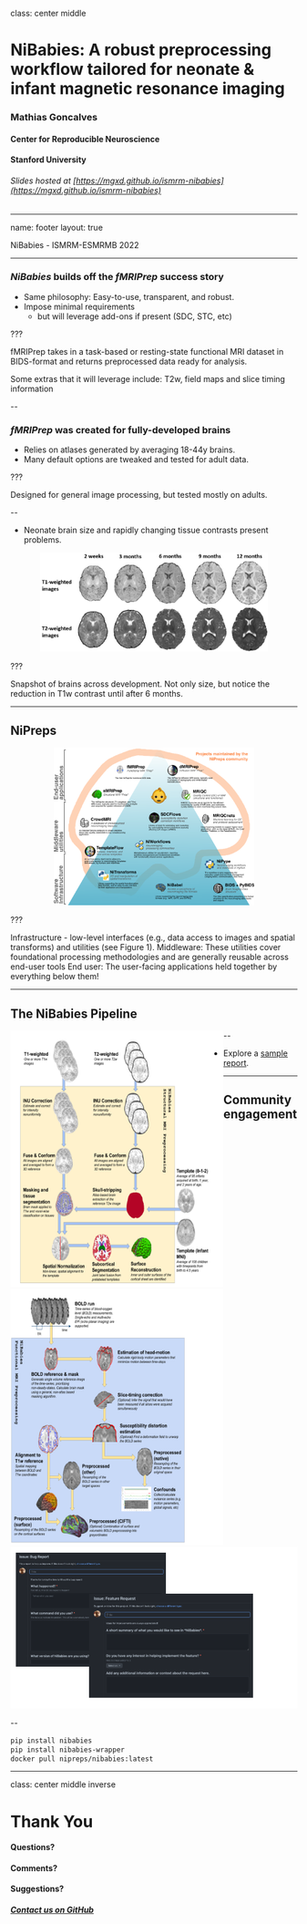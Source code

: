 class: center middle

# NiBabies: A robust preprocessing workflow tailored for neonate & infant magnetic resonance imaging

### Mathias Goncalves
#### Center for Reproducible Neuroscience
#### Stanford University

###### Slides hosted at [https://mgxd.github.io/ismrm-nibabies](https://mgxd.github.io/ismrm-nibabies)

---
name: footer
layout: true

<div class="slide-slug">NiBabies - ISMRM-ESMRMB 2022 </div>

---

### *NiBabies* builds off the *fMRIPrep* success story
* Same philosophy: Easy-to-use, transparent, and robust.
* Impose minimal requirements
  * but will leverage add-ons if present (SDC, STC, etc)


???

fMRIPrep takes in a task-based or resting-state functional MRI dataset in BIDS-format and returns preprocessed data ready for analysis.

Some extras that it will leverage include: T2w, field maps and slice timing information

--

### *fMRIPrep* was created for fully-developed brains
* Relies on atlases generated by averaging 18-44y brains.
* Many default options are tweaked and tested for adult data.

???

Designed for general image processing, but tested mostly on adults.

--
* Neonate brain size and rapidly changing tissue contrasts present problems.


<div align="center">
<img src="assets/miccai.png" alt="infant_differences" width="400"/>
</div>

???

Snapshot of brains across development.
Not only size, but notice the reduction in T1w contrast until after 6 months.

---

## NiPreps

<div align="center" style="margin-top: 1em">
<img alt="The NiPreps framework" src="assets/nipreps-baby.png" width="70%" />
</div>

???

Infrastructure - low-level interfaces (e.g., data access to images and spatial transforms) and utilities (see Figure 1).
Middleware: These utilities cover foundational processing methodologies and are generally reusable across end-user tools
End user: The user-facing applications held together by everything below them!

---

## The NiBabies Pipeline

<div style="float:left">
  <img src="assets/nibabies_anat.png" alt="anatomical" width="374px" height="450px">
</div>
<div style="float:left">
  <img src="assets/nibabies_func.png" alt="functional" width="374px" height="450px">
</div>

--

* Explore a [sample report](sample-report/sub-01.html).

---

## Community engagement

![reports](assets/reports.png)

--

```
pip install nibabies
pip install nibabies-wrapper
docker pull nipreps/nibabies:latest
```

---

class: center middle inverse

# Thank You

#### Questions?
#### Comments?
#### Suggestions?
##### [Contact us on GitHub](https://github.com/nipreps/nibabies/issues/new/choose)
